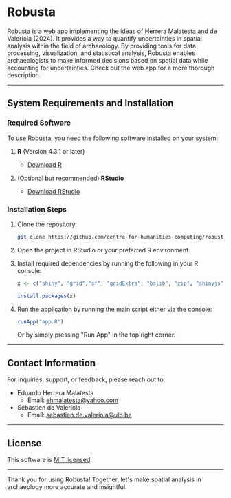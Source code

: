 # Robusta

Robusta is a web app implementing the ideas of Herrera Malatesta and de Valeriola (2024). It provides a way to quantify uncertainties in spatial analysis within the field of archaeology. By providing tools for data processing, visualization, and statistical analysis, Robusta enables archaeologists to make informed decisions based on spatial data while accounting for uncertainties. Check out the web app for a more thorough description.

---

## System Requirements and Installation

### Required Software
To use Robusta, you need the following software installed on your system:

1. **R** (Version 4.3.1 or later)
   - [Download R](https://cran.r-project.org/)
   
2. (Optional but recommended) **RStudio** 
   - [Download RStudio](https://posit.co/download/rstudio-desktop/)

### Installation Steps
1. Clone the repository:
   ```bash
   git clone https://github.com/centre-for-humanities-computing/robusta_webapp.git
   ```

2. Open the project in RStudio or your preferred R environment.

3. Install required dependencies by running the following in your R console:
   ```R
   x <- c("shiny", "grid","sf", "gridExtra", "bslib", "zip", "shinyjs", "markdown")
   
   install.packages(x)
   ```
 
4. Run the application by running the main script either via the console:
   ```R
   runApp("app.R")
   ```
   Or by simply pressing "Run App" in the top right corner. 

---

## Contact Information

For inquiries, support, or feedback, please reach out to:

- Eduardo Herrera Malatesta
  - Email: ehmalatesta@yahoo.com
- Sébastien de Valeriola
  - Email: sebastien.de.valeriola@ulb.be

---

## License ##
This software is [MIT licensed](./LICENSE.txt).


---

Thank you for using Robusta! Together, let's make spatial analysis in archaeology more accurate and insightful.

